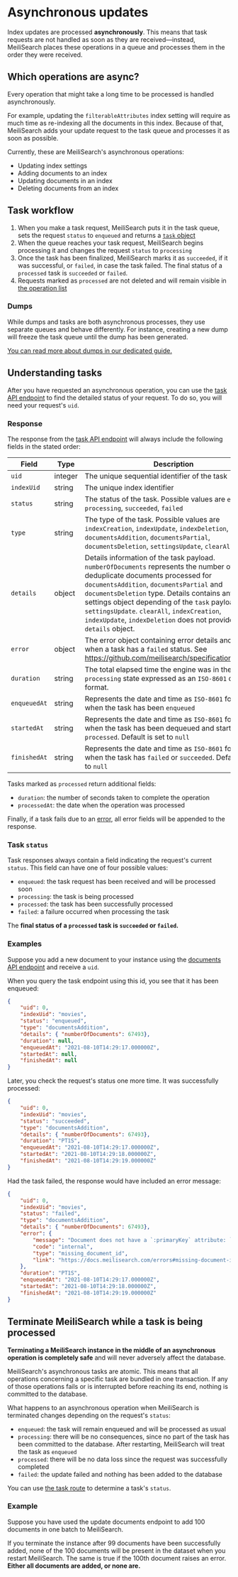 # Asynchronous updates

Index updates are processed **asynchronously**. This means that task requests are not handled as soon as they are received—instead, MeiliSearch places these operations in a queue and processes them in the order they were received.

## Which operations are async?

Every operation that might take a long time to be processed is handled asynchronously.

For example, updating the `filterableAttributes` index setting will require as much time as re-indexing all the documents in this index. Because of that, MeiliSearch adds your update request to the task queue and processes it as soon as possible.

Currently, these are MeiliSearch's asynchronous operations:

- Updating index settings
- Adding documents to an index
- Updating documents in an index
- Deleting documents from an index

## Task workflow

1. When you make a task request, MeiliSearch puts it in the task queue, sets the request `status` to `enqueued` and returns a [`task` object](/learn/advanced/asynchronous_updates.md#response)
2. When the queue reaches your task request, MeiliSearch begins processing it and changes the request `status` to `processing`
3. Once the task has been finalized, MeiliSearch marks it as `succeeded`, if it was successful, or `failed`, in case the task failed. The final status of a `processed` task is `succeeded` or `failed`.
4. Requests marked as `processed` are not deleted and will remain visible in [the operation list](/reference/api/tasks.md#get-all-tasks)

### Dumps

While dumps and tasks are both asynchronous processes, they use separate queues and behave differently. For instance, creating a new dump will freeze the task queue until the dump has been generated.

[You can read more about dumps in our dedicated guide.](/reference/features/dumps.md)

## Understanding tasks

After you have requested an asynchronous operation, you can use the [task API endpoint](/reference/api/tasks.md) to find the detailed status of your request. To do so, you will need your request's `uid`.

### Response

The response from the [task API endpoint](/reference/api/tasks.md) will always include the following fields in the stated order:

| Field   | Type    | Description                     |
|---------|---------|---------------------------------|
| `uid`      | integer | The unique sequential identifier of the task          |
| `indexUid` | string | The unique index identifier |
| `status`  | string  | The status of the task. Possible values are `enqueued`, `processing`, `succeeded`, `failed`                                |
| `type`    | string  | The type of the task. Possible values are `indexCreation`, `indexUpdate`, `indexDeletion`, `documentsAddition`, `documentsPartial`, `documentsDeletion`, `settingsUpdate`, `clearAll` |
| `details` | object |  Details information of the task payload. `numberOfDocuments` represents the number of deduplicate documents processed for `documentsAddition`, `documentsPartial` and `documentsDeletion` type. Details contains any settings object depending of the `task` payload for a `settingsUpdate`. `clearAll`, `indexCreation`, `indexUpdate`, `indexDeletion` does not provide a `details` object. |
| `error` | object | The error object containing error details and context when a task has a `failed` status. See <https://github.com/meilisearch/specifications/pull/61>|
 | `duration` | string | The total elapsed time the engine was in the `processing` state expressed as an `ISO-8601` duration format.  |
| `enqueuedAt` | string | Represents the date and time as `ISO-8601` format when the task has been `enqueued` |
| `startedAt` | string | Represents the date and time as `ISO-8601` format when the task has been dequeued and started being `processed`. Default is set to `null`|
| `finishedAt` | string | Represents the date and time as `ISO-8601` format when the task has `failed` or `succeeded`. Default is set to `null` |

Tasks marked as `processed` return additional fields:

- `duration`: the number of seconds taken to complete the operation
- `processedAt`: the date when the operation was processed

Finally, if a task fails due to an [error](https://docs.meilisearch.com/errors/), all error fields will be appended to the response.

### Task `status`

Task responses always contain a field indicating the request's current `status`. This field can have one of four possible values:

- `enqueued`: the task request has been received and will be processed soon
- `processing`: the task is being processed
- `processed`: the task has been successfully processed
- `failed`: a failure occurred when processing the task

The **final status of a `processed` task is `succeeded` or `failed`.**

### Examples

Suppose you add a new document to your instance using the [documents API endpoint](/reference/api/documents.md#add-or-replace-documents) and receive a `uid`.

When you query the task endpoint using this id, you see that it has been enqueued:

```json
{
    "uid": 0,
    "indexUid": "movies",
    "status": "enqueued",
    "type": "documentsAddition",
    "details": { "numberOfDocuments": 67493},
    "duration": null,
    "enqueuedAt": "2021-08-10T14:29:17.000000Z",
    "startedAt": null,
    "finishedAt": null
}
```

Later, you check the request's status one more time. It was successfully processed:

```json
{
    "uid": 0,
    "indexUid": "movies",
    "status": "succeeded",
    "type": "documentsAddition",
    "details": { "numberOfDocuments": 67493},
    "duration": "PT1S",
    "enqueuedAt": "2021-08-10T14:29:17.000000Z",
    "startedAt": "2021-08-10T14:29:18.000000Z",
    "finishedAt": "2021-08-10T14:29:19.000000Z"
}
```

Had the task failed, the response would have included an error message:

```json
{
    "uid": 0,
    "indexUid": "movies",
    "status": "failed",
    "type": "documentsAddition",
    "details": { "numberOfDocuments": 67493},
    "error": {
        "message": "Document does not have a `:primaryKey` attribute: `:documentRepresentation`.",
        "code": "internal",
        "type": "missing_document_id",
        "link": "https://docs.meilisearch.com/errors#missing-document-id",
    },
    "duration": "PT1S",
    "enqueuedAt": "2021-08-10T14:29:17.000000Z",
    "startedAt": "2021-08-10T14:29:18.000000Z",
    "finishedAt": "2021-08-10T14:29:19.000000Z"
}
```

## Terminate MeiliSearch while a task is being processed

**Terminating a MeiliSearch instance in the middle of an asynchronous operation is completely safe** and will never adversely affect the database.

MeiliSearch's asynchronous tasks are atomic. This means that all operations concerning a specific task are bundled in one transaction. If any of those operations fails or is interrupted before reaching its end, nothing is committed to the database.

What happens to an asynchronous operation when MeiliSearch is terminated changes depending on the request's `status`:

- `enqueued`: the task will remain enqueued and will be processed as usual
- `processing`: there will be no consequences, since no part of the task has been committed to the database. After restarting, MeiliSearch will treat the task as `enqueued`
- `processed`: there will be no data loss since the request was successfully completed
- `failed`: the update failed and nothing has been added to the database

You can use [the task route](/reference/api/tasks.md) to determine a task's `status`.

### Example

Suppose you have used the update documents endpoint to add 100 documents in one batch to MeiliSearch.

If you terminate the instance after 99 documents have been successfully added, none of the 100 documents will be present in the dataset when you restart MeiliSearch. The same is true if the 100th document raises an error. **Either all documents are added, or none are.**
